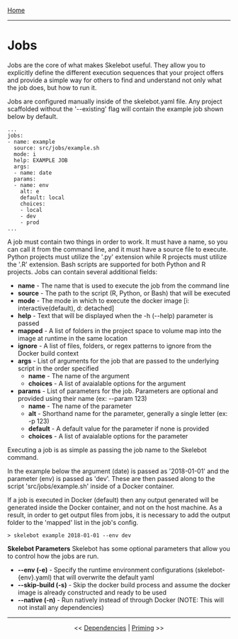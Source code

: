 [Home](index.md)

---

# Jobs

Jobs are the core of what makes Skelebot useful. They allow you to explicitly define the different execution sequences that your project offers and provide a simple way for others to find and understand not only what the job does, but how to run it.

Jobs are configured manually inside of the skelebot.yaml file. Any project scaffolded without the '--existing' flag will contain the example job shown below by default.

```
...
jobs:
- name: example
  source: src/jobs/example.sh
  mode: i
  help: EXAMPLE JOB
  args:
  - name: date
  params:
  - name: env
    alt: e
    default: local
    choices:
    - local
    - dev
    - prod
...
```

A job must contain two things in order to work. It must have a name, so you can call it from the command line, and it must have a source file
to execute. Python projects must utilize the '.py' extension while R projects must utilize the '.R' extension. Bash scripts are supported for both Python and R projects. Jobs can contain several additional fields:

 - **name** - The name that is used to execute the job from the command line
 - **source** - The path to the script (R, Python, or Bash) that will be executed
 - **mode** - The mode in which to execute the docker image [i: interactive(default), d: detached]
 - **help** - Text that will be displayed when the -h (--help) parameter is passed
 - **mapped** - A list of folders in the project space to volume map into the image at runtime in the same location
 - **ignore** - A list of files, folders, or regex patterns to ignore from the Docker build context
 - **args** - List of arguments for the job that are passed to the underlying script in the order specified
   - **name** - The name of the argument
   - **choices** - A list of avaialable options for the argument
 - **params** - List of parameters for the job. Parameters are optional and provided using their name (ex: --param 123)
   - **name** - The name of the parameter
   - **alt** - Shorthand name for the parameter, generally a single letter (ex: -p 123)
   - **default** - A default value for the parameter if none is provided
   - **choices** - A list of avaialable options for the parameter

Executing a job is as simple as passing the job name to the Skelebot command.

In the example below the argument (date) is passed as '2018-01-01' and the parameter (env) is passed as 'dev'. These are then passed along to the script 'src/jobs/example.sh' inside of a Docker container.

If a job is executed in Docker (default) then any output generated will be generated inside the Docker container, and not on the host machine. As a result, in order to get output files from jobs, it is necessary to add the output folder to the 'mapped' list in the job's config.

```
> skelebot example 2018-01-01 --env dev
```

**Skelebot Parameters**
Skelebot has some optional parameters that allow you to control how the jobs are run.

 - **--env (-e)** - Specify the runtime environment configurations (skelebot-{env}.yaml) that will overwrite the default yaml
 - **--skip-build (-s)** - Skip the docker build process and assume the docker image is already constructed and ready to be used
 - **--native (-n)** - Run natively instead of through Docker (NOTE: This will not install any dependencies)

---

<center><< <a href="dependencies.html">Dependencies</a>  |  <a href="priming.html">Priming</a> >></center>
